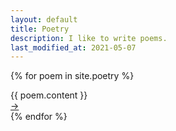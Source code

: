 ```yaml
---
layout: default
title: Poetry
description: I like to write poems.
last_modified_at: 2021-05-07
---
```


{% for poem in site.poetry %}
  <div class="poem-content">
    {{ poem.content }}
  </div>
  <a href="{{ poem.url | relative_url }}">
    →
  </a>
  <div class="poem-break"></div>
{% endfor %}

